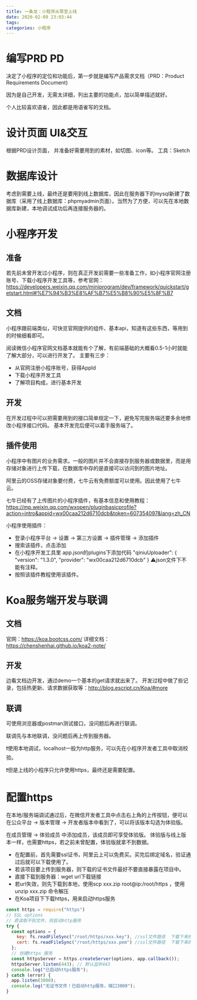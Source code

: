 ```yaml
---
title: 一条龙：小程序从零至上线
date: 2020-02-09 23:03:44
tags:
categories: 小程序
---
```

# 编写PRD PD
决定了小程序的定位和功能后，第一步就是编写产品需求文档（PRD：Product Requirements Document)

因为是自己开发，无需太详细，列出主要的功能点，加以简单描述就好。

个人比较喜欢语雀，因此都是用语雀写的文档。
# 设计页面 UI&交互
根据PRD设计页面， 并准备好需要用到的素材，如切图、icon等。
工具：Sketch
# 数据库设计
考虑到需要上线，最终还是要用到线上数据库，因此在服务器下的mysql新建了数据库（采用了线上数据库：phpmyadmin页面）。当然为了方便，可以先在本地数据库新建，本地调试成功后再连接服务器的。
# 小程序开发

## 准备

若先前未曾开发过小程序，则在真正开发前需要一些准备工作，如小程序官网注册账号、下载小程序开发工具等，参考官网：https://developers.weixin.qq.com/miniprogram/dev/framework/quickstart/getstart.html#%E7%94%B3%E8%AF%B7%E5%B8%90%E5%8F%B7
## 文档

小程序跟前端类似，可快览官网提供的组件、基本api，知道有这些东西，等用到的时候细看即可。

阅读微信小程序官网文档基本就能有个了解，有前端基础的大概看0.5-1小时就能了解大部分，可以进行开发了。
主要有三步：
- 从官网注册小程序账号，获得AppId
- 下载小程序开发工具
- 了解项目构成，进行基本开发

## 开发

在开发过程中可以把需要用到的接口简单规定一下，避免写完服务端还要多余地修改小程序接口代码。
基本开发完后便可以着手服务端了。

## 插件使用

小程序中有图片的业务需求。一般的图片并不会直接存到服务器或数据里，而是用存储对象进行上传下载，在数据库中存的是直接可以访问到的图片地址。

阿里云的OSS存储对象要付费，七牛云有免费额度可以使用。因此使用了七牛云。

七牛已经有了上传图片的小程序插件，有基本信息和使用教程：https://mp.weixin.qq.com/wxopen/pluginbasicprofile?action=intro&appid=wx00caa212d6710dcb&token=607354097&lang=zh_CN

小程序使用插件：
- 登录小程序平台 -> 设置 -> 第三方设置 -> 插件管理 -> 添加插件
- 搜索该插件，点击添加
- 在小程序开发工具里 app.json的plugins下添加代码
"qiniuUploader": {
"version": "1.3.0",
"provider": "wx00caa212d6710dcb"
}
⚠️json文件下不能有注释。
- 按照该插件教程使用该插件。

# Koa服务端开发与联调
## 文档

官网：https://koa.bootcss.com/
详细文档：https://chenshenhai.github.io/koa2-note/
## 开发

边看文档边开发，通过demo一个基本的get请求就出来了。
开发过程中做了些记录，包括热更新、请求数据获取等：http://blog.escript.cn/Koa/#more
## 联调

可使用浏览器或postman测试接口，没问题后再进行联调。

联调先与本地联调，没问题后再上传到服务器。

❗️使用本地调试，localhost一般为http服务，可以先在小程序开发者工具中取消校验。

❗️但是上线的小程序只允许使用https，最终还是需要配置。
# 配置https

在本地/服务端调试通过后，在微信开发者工具中点击右上角的上传按钮，便可以在公众平台 -> 版本管理 -> 开发者版本中看到了，可以将该版本勾选为体验版。

在成员管理 -> 体验成员 中添加成员，该成员即可享受体验版。
体验版与线上版本一样，也需要https，若之前未曾配置，体验版就拿不到数据。

- 在配置前，首先需要ssl证书，阿里云上可以免费买。买完后绑定域名，验证通过后就可以下载使用了。
- 若该项目要上传到服务器，则下载的证书文件最好不要直接暴露在项目中。
- 直接下载到服务器：wget url下载链接
- 若url失效，则先下载到本地，使用scp xxx.zip root@ip:/root/https ，使用unzip xxx.zip 命令解压
- 在Koa项目下下载https，用来启动https服务
```js
const https = require("https")
// SSL options
// 若读取不到文件，则启动http服务
try {
  const options = {
    key: fs.readFileSync("/root/https/xxx.key"), //ssl文件路径  下载下来的证书文件
    cert: fs.readFileSync("/root/https/xxx.pem") //ssl文件路径  下载下来的证书文件
  };
  // 创建https 服务
  const httpsServer = https.createServer(options, app.callback());
  httpsServer.listen(443); // 默认监听443
  console.log("已启动https服务");
} catch (error) {
  app.listen(3000);
  console.log("无证书文件！已启动http服务，端口3000");
}
```